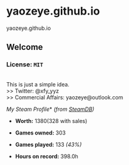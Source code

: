 # yaozeye.github.io
yaozeye.github.io
## Welcome
### License: ``MIT``
<br />
This is just a simple idea.
<br />
>> Twitter: @xfy_yyz
<br />
>> Commercial Affairs: yaozeye@outlook.com
<br />

*My Steam Profile** *(from [SteamDB](https://steamdb.info/calculator/76561198396006256/?cc=us))*


* **Worth:** $1380 ($328 with sales)

* **Games owned:** 303

* **Games played:** 133 *(43%)*

* **Hours on record:** 398.0h
